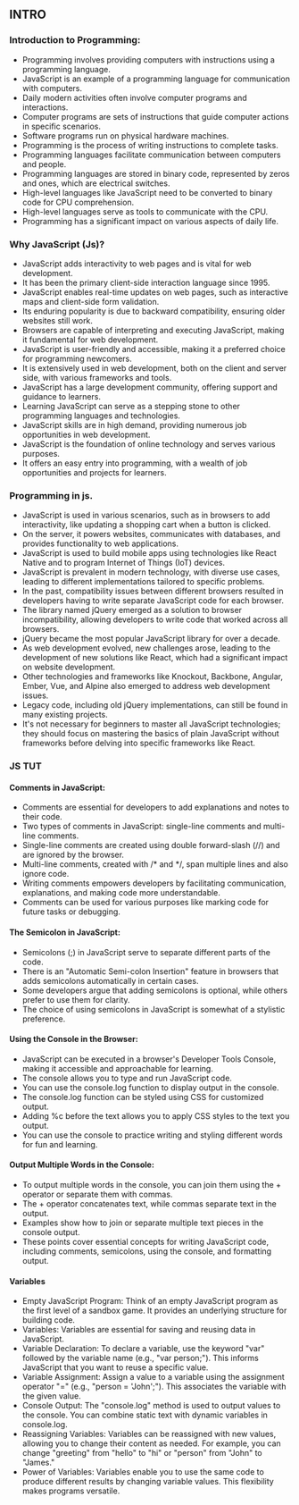 ## INTRO
### Introduction to Programming:

- Programming involves providing computers with instructions using a programming language.
- JavaScript is an example of a programming language for communication with computers.
- Daily modern activities often involve computer programs and interactions.
- Computer programs are sets of instructions that guide computer actions in specific scenarios.
- Software programs run on physical hardware machines.
- Programming is the process of writing instructions to complete tasks.
- Programming languages facilitate communication between computers and people.
- Programming languages are stored in binary code, represented by zeros and ones, which are electrical switches.
- High-level languages like JavaScript need to be converted to binary code for CPU comprehension.
- High-level languages serve as tools to communicate with the CPU.
- Programming has a significant impact on various aspects of daily life.

### Why JavaScript (Js)?

- JavaScript adds interactivity to web pages and is vital for web development.
- It has been the primary client-side interaction language since 1995.
- JavaScript enables real-time updates on web pages, such as interactive maps and client-side form validation.
- Its enduring popularity is due to backward compatibility, ensuring older websites still work.
- Browsers are capable of interpreting and executing JavaScript, making it fundamental for web development.
- JavaScript is user-friendly and accessible, making it a preferred choice for programming newcomers.
- It is extensively used in web development, both on the client and server side, with various frameworks and tools.
- JavaScript has a large development community, offering support and guidance to learners.
- Learning JavaScript can serve as a stepping stone to other programming languages and technologies.
- JavaScript skills are in high demand, providing numerous job opportunities in web development.
- JavaScript is the foundation of online technology and serves various purposes.
- It offers an easy entry into programming, with a wealth of job opportunities and projects for learners.

### Programming in js.

- JavaScript is used in various scenarios, such as in browsers to add interactivity, like updating a shopping cart when a button is clicked.
- On the server, it powers websites, communicates with databases, and provides functionality to web applications.
- JavaScript is used to build mobile apps using technologies like React Native and to program Internet of Things (IoT) devices.
- JavaScript is prevalent in modern technology, with diverse use cases, leading to different implementations tailored to specific problems.
- In the past, compatibility issues between different browsers resulted in developers having to write separate JavaScript code for each browser.
- The library named jQuery emerged as a solution to browser incompatibility, allowing developers to write code that worked across all browsers.
- jQuery became the most popular JavaScript library for over a decade.
- As web development evolved, new challenges arose, leading to the development of new solutions like React, which had a significant impact on website development.
- Other technologies and frameworks like Knockout, Backbone, Angular, Ember, Vue, and Alpine also emerged to address web development issues.
- Legacy code, including old jQuery implementations, can still be found in many existing projects.
- It's not necessary for beginners to master all JavaScript technologies; they should focus on mastering the basics of plain JavaScript without frameworks before delving into specific frameworks like React.

### JS TUT
#### Comments in JavaScript:

- Comments are essential for developers to add explanations and notes to their code.
- Two types of comments in JavaScript: single-line comments and multi-line comments.
- Single-line comments are created using double forward-slash (//) and are ignored by the browser.
- Multi-line comments, created with /* and */, span multiple lines and also ignore code.
- Writing comments empowers developers by facilitating communication, explanations, and making code more understandable.
- Comments can be used for various purposes like marking code for future tasks or debugging.
#### The Semicolon in JavaScript:

- Semicolons (;) in JavaScript serve to separate different parts of the code.
- There is an "Automatic Semi-colon Insertion" feature in browsers that adds semicolons automatically in certain cases.
- Some developers argue that adding semicolons is optional, while others prefer to use them for clarity.
- The choice of using semicolons in JavaScript is somewhat of a stylistic preference.
#### Using the Console in the Browser:

- JavaScript can be executed in a browser's Developer Tools Console, making it accessible and approachable for learning.
- The console allows you to type and run JavaScript code.
- You can use the console.log function to display output in the console.
- The console.log function can be styled using CSS for customized output.
- Adding %c before the text allows you to apply CSS styles to the text you output.
- You can use the console to practice writing and styling different words for fun and learning.
#### Output Multiple Words in the Console:

- To output multiple words in the console, you can join them using the + operator or separate them with commas.
- The + operator concatenates text, while commas separate text in the output.
- Examples show how to join or separate multiple text pieces in the console output.
- These points cover essential concepts for writing JavaScript code, including comments, semicolons, using the console, and formatting output.

#### Variables
- Empty JavaScript Program: Think of an empty JavaScript program as the first level of a sandbox game. It provides an underlying structure for building code.
- Variables: Variables are essential for saving and reusing data in JavaScript.
- Variable Declaration: To declare a variable, use the keyword "var" followed by the variable name (e.g., "var person;"). This informs JavaScript that you want to reuse a specific value.
- Variable Assignment: Assign a value to a variable using the assignment operator "=" (e.g., "person = 'John';"). This associates the variable with the given value.
- Console Output: The "console.log" method is used to output values to the console. You can combine static text with dynamic variables in console.log.
- Reassigning Variables: Variables can be reassigned with new values, allowing you to change their content as needed. For example, you can change "greeting" from "hello" to "hi" or "person" from "John" to "James."
- Power of Variables: Variables enable you to use the same code to produce different results by changing variable values. This flexibility makes programs versatile.